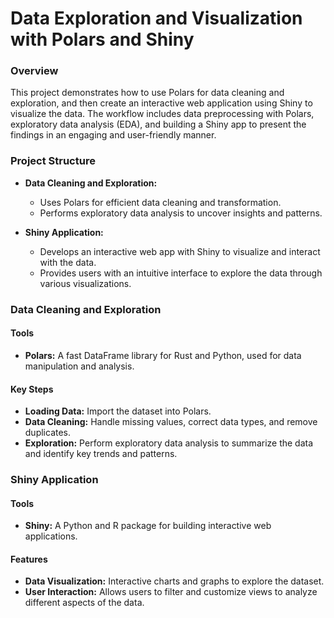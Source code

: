 # Data Exploration and Visualization with Polars and Shiny

### Overview

This project demonstrates how to use Polars for data cleaning and exploration, and then create an interactive web application using Shiny to visualize the data. The workflow includes data preprocessing with Polars, exploratory data analysis (EDA), and building a Shiny app to present the findings in an engaging and user-friendly manner.

### Project Structure

- **Data Cleaning and Exploration:**
  - Uses Polars for efficient data cleaning and transformation.
  - Performs exploratory data analysis to uncover insights and patterns.

- **Shiny Application:**
  - Develops an interactive web app with Shiny to visualize and interact with the data.
  - Provides users with an intuitive interface to explore the data through various visualizations.

### Data Cleaning and Exploration

#### Tools

- **Polars:** A fast DataFrame library for Rust and Python, used for data manipulation and analysis.

#### Key Steps

- **Loading Data:** Import the dataset into Polars.
- **Data Cleaning:** Handle missing values, correct data types, and remove duplicates.
- **Exploration:** Perform exploratory data analysis to summarize the data and identify key trends and patterns.


### Shiny Application

#### Tools

- **Shiny:** A Python and R package for building interactive web applications.

#### Features

- **Data Visualization:** Interactive charts and graphs to explore the dataset.
- **User Interaction:** Allows users to filter and customize views to analyze different aspects of the data.
